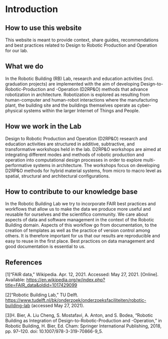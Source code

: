 # Introduction
## How to use this website
This website is meant to provide context, share guides, recommendations and best practices related to Design to Robotic Production and Operation for our lab.

## What we do
In the Robotic Building (RB) Lab, research and education activities (incl. graduation projects) are implemented with the aim of developing Design-to-Robotic-Production and -Operation (D2RP&O) methods that advance robotization in architecture. Robotization is explored as resulting from human-computer and human-robot interactions where the manufacturing plant, the building site and the buildings themselves operate as cyber-physical systems within the larger Internet of Things and People.

## How we work in the Lab
Design to Robotic Production and Operation (D2RP&O) research and education activities are structured in additive, subtractive, and transformative workshops held in the lab. D2RP&O workshops are aimed at integrating different modes and methods of robotic production and operation into computational design processes in order to explore multi-performative systems in architecture. The workshops focus on developing D2RP&O methods for hybrid material systems, from micro to macro level as spatial, structural and architectural configurations.

## How to contribute to our knowledge base
In the Robotic Building Lab we try to incorporate FAIR best practices and workflows that allow us to make the data we produce more useful and reusable for ourselves and the scientifico community. We care about aspects of data and software management in the context of the Robotic Building domain. Aspects of this workflow go from documentation, to the creation of templates as well as the practice of version control among others. It is therefore important for us that our results are reproducible and easy to reuse in the first place. Best practices on data management and good documentation is essential to us. 

 


## References
[1]“FAIR data,” Wikipedia. Apr. 12, 2021. Accessed: May 27, 2021. [Online]. Available: https://en.wikipedia.org/w/index.php?title=FAIR_data&oldid=1017429099

[2]“Robotic Building Lab,” TU Delft. https://www.tudelft.nl/bk/onderzoek/onderzoeksfaciliteiten/robotic-building-lab (accessed May 27, 2021).

[3]H. Bier, A. Liu Cheng, S. Mostafavi, A. Anton, and S. Bodea, “Robotic Building as Integration of Design-to-Robotic-Production and -Operation,” in Robotic Building, H. Bier, Ed. Cham: Springer International Publishing, 2018, pp. 97–120. doi: 10.1007/978-3-319-70866-9_5.
